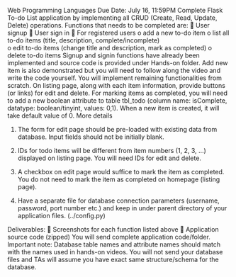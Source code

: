 Web Programming Languages
Due Date: July 16, 11:59PM
Complete Flask To-do List application by implementing all CRUD (Create, Read, Update, Delete) operations. Functions that needs to be completed are:
	User signup
	User sign in
	For registered users 
o	add a new to-do item
o	list all to-do items (title, description, complete/incomplete)  
o	edit to-do items (change title and description, mark as completed)
o	delete to-do items 
Signup and signin functions have already been implemented and source code is provided under Hands-on folder.  Add new item is also demonstrated but you will need to follow along the video and write the code yourself. You will implement remaining functionalities from scratch.
On listing page, along with each item information, provide buttons (or links) for edit and delete. For marking items as completed, you will need to add a new boolean attribute to table tbl_todo (column name: isComplete, datatype: boolean/tinyint, values: 0,1). When a new item is created, it will take default value of 0.
More details
1. The form for edit page should be pre-loaded with existing data from database.  Input fields should not be initially blank. 
 
2. IDs for todo items will be different from item numbers (1, 2, 3, …) displayed on listing page. You will need IDs for edit and delete. 
 
3. A checkbox on edit page would suffice to mark the item as completed. You do not need to mark the item as completed on homepage (listing page).

5. Have a separate file for database connection parameters (username, password, port number etc.) and keep in under parent directory of your application files. (../config.py)


Deliverables:
	Screenshots for each function listed above
	Application source code (zipped)
You will send complete application code/folder.
Important note: Database table names and attribute names should match with the names used in hands-on videos. You will not send your database files and TAs will assume you have exact same structure/schema for the database. 



